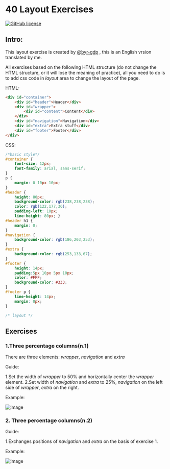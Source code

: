 # 40 Layout Exercises
[![GitHub license](https://badges.frapsoft.com/os/mit/mit.svg?v=103)](https://github.com/char1eschen/40-Layout-Exercises/blob/master/LICENSE.md)

## Intro:

This layout exercise is created by [@byr-gdp](https://github.com/byr-gdp/40LayoutExercise) , this is an English vrsion translated by me.

All exercises based on the following HTML structure (do not change the HTML structure, or it will lose the meaning of practice), all you need to do is to add css code in *layout* area to change the layout of the page. 


HTML:
```html
<div id="container">
	<div id="header">Header</div>
	<div id="wrapper">
		<div id="content">Content</div>
	</div>
	<div id="navigation">Navigation</div>
	<div id="extra">Extra stuff</div>
	<div id="footer">Footer</div>
</div>
```

CSS:
```css
/*basic style*/
#container { 
    font-size: 12px; 
    font-family: arial, sans-serif;
}
p { 
    margin: 0 10px 10px;
}
#header {
    height: 80px; 
    background-color: rgb(238,238,238); 
    color: rgb(122,177,36); 
    padding-left: 10px; 
    line-height: 80px; }
#header h1 {
    margin: 0;
}
#navigation {
    background-color: rgb(186,203,253);
}
#extra {
    background-color: rgb(253,133,67);
}
#footer {
    height: 14px;  
    padding:5px 10px 5px 10px; 
    color: #FFF; 
    background-color: #333;
}
#footer p {
    line-height: 14px; 
    margin: 0px;
}

/* layout */

```

## Exercises

### 1.Three percentage columns(n.1)

There are three elements: *wrapper*, *navigation* and *extra*

Guide:

1.Set the width of *wrapper* to 50% and horizontally center the *wrapper* element.
2.Set width of *navigation* and *extra* to 25%, *navigation* on the left side of *wrapper*, *extra* on the right.

Example:

![image](https://camo.githubusercontent.com/d0f13a8302f280ce4eae9216a4be2969e9271334/68747470733a2f2f6f6f6f2e306f302e6f6f6f2f323031352f30382f31342f353563643962633731633436352e706e67)


### 2. Three percentage columns(n.2)

Guide:

1.Exchanges positions of *navigation* and *extra* on the basis of exercise 1.

Example:

![image](https://camo.githubusercontent.com/c17a393a96b977e92e0fd21c1cfccbe607716ca7/68747470733a2f2f6f6f6f2e306f302e6f6f6f2f323031352f30382f31342f353563643962633131653462622e706e67)




